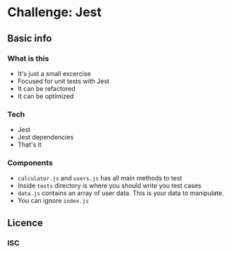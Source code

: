 # Challenge: Jest

## Basic info

### What is this
- It's just a small excercise
- Focused for unit tests with Jest
- It can be refactored
- It can be optimized

### Tech

- Jest
- Jest dependencies
- That's it

### Components
  - ```calculator.js``` and ```users.js``` has all main methods to test
  - Inside  ```tests``` directory is where you should write you test cases
  - ```data.js``` contains an array of user data. This is your data to manipulate.
  - You can ignore ```index.js```

## Licence

### ISC